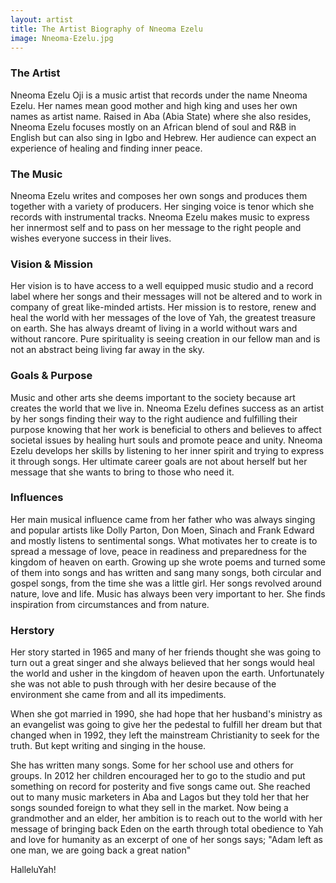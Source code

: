 ```yaml
---
layout: artist
title: The Artist Biography of Nneoma Ezelu
image: Nneoma-Ezelu.jpg
---
```


### The Artist
Nneoma Ezelu Oji is a music artist that records under the name Nneoma Ezelu. Her names mean good mother and high king and uses her own names as artist name. Raised in Aba (Abia State) where she also resides, Nneoma Ezelu focuses mostly on an African blend of soul and R&B in English but can also sing in Igbo and Hebrew. Her audience can expect an experience of healing and finding inner peace.

### The Music
Nneoma Ezelu writes and composes her own songs and produces them together with a variety of producers. Her singing voice is tenor which she records with instrumental tracks. Nneoma Ezelu makes music to express her innermost self and to pass on her message to the right people and wishes everyone success in their lives.

### Vision & Mission
Her vision is to have access to a well equipped music studio and a record label where her songs and their messages will not be altered and to work in company of great like-minded artists. Her mission is to restore, renew and heal the world with her messages of the love of Yah, the greatest treasure on earth. She has always dreamt of living in a world without wars and without rancore. Pure spirituality is seeing creation in our fellow man and is not an abstract being living far away in the sky.

### Goals & Purpose
Music and other arts she deems important to the society because art creates the world that we live in. Nneoma Ezelu defines success as an artist by her songs finding their way to the right audience and fulfilling their purpose knowing that her work is beneficial to others and believes to affect societal issues by healing hurt souls and promote peace and unity. Nneoma Ezelu develops her skills by listening to her inner spirit and trying to express it through songs. Her ultimate career goals are not about herself but her message that she wants to bring to those who need it.

### Influences
Her main musical influence came from her father who was always singing and popular artists like Dolly Parton, Don Moen, Sinach and Frank Edward and mostly listens to sentimental songs. What motivates her to create is to spread a message of love, peace in readiness and preparedness for the kingdom of heaven on earth. Growing up she wrote poems and turned some of them into songs and has written and sang many songs, both circular and gospel songs, from the time she was a little girl. Her songs revolved around nature, love and life. Music has always been very important to her. She finds inspiration from circumstances and from nature.

### Herstory
Her story started in 1965 and many of her friends thought she was going to turn out a great singer and she always believed that her songs would heal the world and usher in the kingdom of heaven upon the earth. Unfortunately she was not able to push through with her desire because of the environment she came from and all its impediments.

When she got married in 1990, she had hope that her husband's ministry as an evangelist was going to give her the pedestal to fulfill her dream but that changed when in 1992, they left the mainstream Christianity to seek for the truth. But kept writing and singing in the house.

She has written many songs. Some for her school use and others for groups. In 2012 her children encouraged her to go to the studio and put something on record for posterity and five songs came out. She reached out to many music marketers in Aba and Lagos but they told her that her songs sounded foreign to what they sell in the market.
Now being a grandmother and an elder, her ambition is to reach out to the world with her message of bringing back Eden on the earth through total obedience to Yah and love for humanity as an excerpt of one of her songs says; "Adam left as one man, we are going back a great nation"

HalleluYah!
